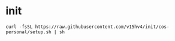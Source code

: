 # init

```
curl -fsSL https://raw.githubusercontent.com/v15hv4/init/cos-personal/setup.sh | sh
```
